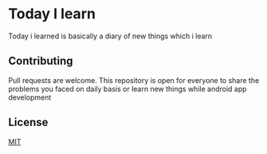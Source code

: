 # Today I learn

Today i learned is basically a diary of new things which i learn



## Contributing
Pull requests are welcome. This repository is open for everyone to share the problems you faced on daily basis or learn new things while android app development


## License
[MIT](https://choosealicense.com/licenses/mit/)
